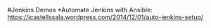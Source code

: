 #Jenkins Demos
*Automate Jenkins with Ansible: https://jcastellssala.wordpress.com/2014/12/01/auto-jenkins-setup/
